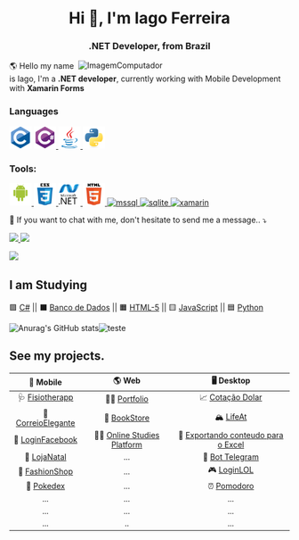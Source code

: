<h1 align="center">Hi 👋, I'm Iago Ferreira</h1>
<h3 align="center">.NET Developer, from Brazil</h3>


<img src="https://imgur.com/iP15KIv.png" min-width="400px" max-width="400px" width="380px" align="right" alt="ImagemComputador">

<p align="left"> 
  🌎 Hello my name is Iago, I'm a <strong>.NET developer</strong>, currently working with Mobile Development with <strong>Xamarin Forms</strong>
</p>

<h3 align="left">Languages</h3>
<p align="left"> 
<img src="https://raw.githubusercontent.com/devicons/devicon/master/icons/c/c-original.svg" alt="c" width="40" height="40"/> </a> <a href="https://www.w3schools.com/cs/" target="_blank" rel="noreferrer"> <img src="https://raw.githubusercontent.com/devicons/devicon/master/icons/csharp/csharp-original.svg" alt="csharp" width="40" height="40"/> </a> <a href="https://www.w3schools.com/css/" target="_blank" rel="noreferrer"> <img
<img src="https://raw.githubusercontent.com/devicons/devicon/master/icons/java/java-original.svg" alt="java" width="40" height="40"/> </a> <a href="https://www.microsoft.com/en-us/sql-server" target="_blank" rel="noreferrer">
  <a href="https://www.python.org" target="_blank" rel="noreferrer"> <img src="https://raw.githubusercontent.com/devicons/devicon/master/icons/python/python-original.svg" alt="python" width="40" height="40"/> </a>
</p>
<h3 align="left">Tools:</h3>
<p align="left"> <a href="https://developer.android.com" target="_blank" rel="noreferrer"> <img src="https://raw.githubusercontent.com/devicons/devicon/master/icons/android/android-original-wordmark.svg" alt="android" width="40" height="40"/> </a> <a href="https://www.w3schools.com/css/" target="_blank" rel="noreferrer"> <img src="https://raw.githubusercontent.com/devicons/devicon/master/icons/css3/css3-original-wordmark.svg" alt="css3" width="40" height="40"/> </a> <a href="https://dotnet.microsoft.com/" target="_blank" rel="noreferrer"> <img src="https://raw.githubusercontent.com/devicons/devicon/master/icons/dot-net/dot-net-original-wordmark.svg" alt="dotnet" width="40" height="40"/> </a> <a href="https://www.w3.org/html/" target="_blank" rel="noreferrer"> <img src="https://raw.githubusercontent.com/devicons/devicon/master/icons/html5/html5-original-wordmark.svg" alt="html5" width="40" height="40"/> </a> <a href="https://www.microsoft.com/en-us/sql-server" target="_blank" rel="noreferrer"> <img src="https://www.svgrepo.com/show/303229/microsoft-sql-server-logo.svg" alt="mssql" width="40" height="40"/> </a> <a href="https://www.sqlite.org/" target="_blank" rel="noreferrer"> <img src="https://www.vectorlogo.zone/logos/sqlite/sqlite-icon.svg" alt="sqlite" width="40" height="40"/> </a> <a href="https://dotnet.microsoft.com/apps/xamarin" target="_blank" rel="noreferrer"> <img src="https://raw.githubusercontent.com/detain/svg-logos/780f25886640cef088af994181646db2f6b1a3f8/svg/xamarin.svg" alt="xamarin" width="40" height="40"/> </a> </p>

<p align="left">
  💌 If you want to chat with me, don't hesitate to send me a message.. ⤵️
</p>

<p align="left">

<a href="https://www.linkedin.com/in/iagoaferreira/" alt="Linkedin">
<img src="https://img.shields.io/badge/-Linkedin-1C1C1C?style=for-the-badge&amp;logo=Linkedin&amp;logoColor=009c86&amp;link=https://www.linkedin.com/in/iuricode" style="max-width:100%;">

  <a href="https://www.instagram.com/iago_ferreira010/?hl=pt-br" alt="Linkedin">
<img src= "https://img.shields.io/badge/-Instagram-1C1C1C?style=for-the-badge&amp;logo=Instagram&amp;logoColor=009c86&amp;link=https://www.instagram.com/iuricode" style="max-width:100%;">
    </p>  </a>
  
![](https://komarev.com/ghpvc/?username=IagoAntunes)



## I am Studying

:purple_square: [C#](https://github.com/IagoAntunes/C-sharp-_Learning) || :black_large_square: [Banco de Dados](https://github.com/IagoAntunes/MYSQL) || :orange_square: [HTML-5](https://github.com/IagoAntunes/HTML-5__learning) ||  :yellow_square: [JavaScript](https://github.com/IagoAntunes/Java-Script__learning) || :blue_square:    [Python](https://github.com/IagoAntunes/Python__learning)
  
![Anurag's GitHub stats](https://github-readme-stats.vercel.app/api?username=IagoAntunes&show_icons=true&theme=tokyonight)![teste](https://github-readme-stats.vercel.app/api/top-langs?username=IagoAntunes&show_icons=true&theme=tokyonight&locale=en&layout=compact)
  
## See my projects.

  
  
|   📱 Mobile   |  🌎 Web  |    🖥️ Desktop   |
| :---:         |     :---:      |          :---: |
| :stethoscope: [Fisiotherapp](https://github.com/IagoAntunes/Fisiotherapp)         | :man_health_worker: [Portfolio](https://github.com/IagoAntunes/Portfolio)  | :chart_with_upwards_trend: [Cotação Dolar](https://github.com/IagoAntunes/CotacaoDolar)         |
| :love_letter: [CorreioElegante](https://github.com/IagoAntunes/CorreioElegante)        | 📘 [BookStore](https://github.com/IagoAntunes/BookStore)        | :mountain_snow: [LifeAt](https://github.com/IagoAntunes/LifeAt)         |
| :large_blue_circle: [LoginFacebook](https://github.com/IagoAntunes/LoginFacebook)         | :man_health_worker: [Online Studies Platform](https://github.com/IagoAntunes/DevSchool-NLW)         | :green_book: [Exportando conteudo para o Excel](https://github.com/IagoAntunes/C-sharp-_Learning/tree/main/Projetos/Inserindo%20valores%20Excel)         |
| :christmas_tree: [LojaNatal](https://github.com/IagoAntunes/LojaNatal)        | ...         | :robot: [Bot Telegram](https://github.com/IagoAntunes/C-sharp-_Learning/tree/main/Projetos/Bot%20Telegram)         |
|  👕 [FashionShop](https://github.com/IagoAntunes/FashionShop)       | ...        | :video_game: [LoginLOL](https://github.com/IagoAntunes/LoginLOL)         |
| :magnet: [Pokedex](https://github.com/IagoAntunes/Pokedex)        | ...         | :alarm_clock: [Pomodoro](https://github.com/IagoAntunes/Pomodoro)        |
| ...         | ...         | ...         |
| ...         | ...         | ...         |
| ...         | ..         | ...         |
 
  
